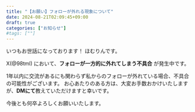 ```yaml
---
title: "【お願い】フォローが外れる現象について"
date: 2024-08-21T02:09:45+09:00
draft: true
categories: ["お知らせ"]
#tags: [""]
---
```


いつもお世話になっております！ ほむりんです。


X(@98tml) において、__フォローが一方的に外れてしまう不具合__ が発生中です。


1年以内に交流があるにも関わらず私からのフォローが外れている場合、不具合の可能性がございます。
お心あたりのある方は、大変お手数おかけいたしますが、**DMにて**教えていただけますと幸いです。


今後とも何卒よろしくお願いいたします。